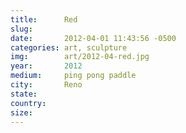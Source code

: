 ```yaml
---
title:  	Red
slug:		
date:   	2012-04-01 11:43:56 -0500
categories: art, sculpture
img:		art/2012-04-red.jpg
year:		2012
medium:		ping pong paddle
city:		Reno
state:		
country:
size:
---
```

